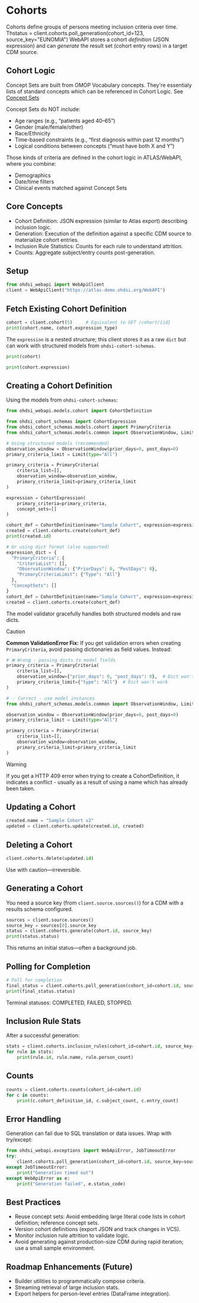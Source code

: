 # Cohorts

Cohorts define groups of persons meeting inclusion criteria over time. Thstatus = client.cohorts.poll_generation(cohort_id=123, source_key="EUNOMIA") WebAPI stores a cohort *definition* (JSON expression) and can *generate* the result set (cohort entry rows) in a target CDM source.


## Cohort Logic 

Concept Sets are built from OMOP Vocabulary concepts. They're essentialy lists of standard concepts which can be referenced in Cohort Logic. See [Concept Sets](./concept_sets.md)

Concept Sets do NOT include: 
- Age ranges (e.g., “patients aged 40–65”)
- Gender (male/female/other)
- Race/Ethnicity
- Time-based constraints (e.g., “first diagnosis within past 12 months”)
- Logical conditions between concepts (“must have both X and Y”)

Those kinds of criteria are defined in the cohort logic in ATLAS/WebAPI, where you combine:
- Demographics
- Date/time filters
- Clinical events matched against Concept Sets

## Core Concepts
- Cohort Definition: JSON expression (similar to Atlas export) describing inclusion logic.
- Generation: Execution of the definition against a specific CDM source to materialize cohort entries.
- Inclusion Rule Statistics: Counts for each rule to understand attrition.
- Counts: Aggregate subject/entry counts post-generation.

## Setup
```python
from ohdsi_webapi import WebApiClient
client = WebApiClient("https://atlas-demo.ohdsi.org/WebAPI")
```

## Fetch Existing Cohort Definition
```python
cohort = client.cohort(5)     # Equivalent to GET /cohort/{id}
print(cohort.name, cohort.expression_type)
```
The `expression` is a nested structure; this client stores it as a raw `dict` but can work with structured models from `ohdsi-cohort-schemas`.

```python
print(cohort) 

print(cohort.expression)
```




## Creating a Cohort Definition

Using the models from `ohdsi-cohort-schemas`:

```python
from ohdsi_webapi.models.cohort import CohortDefinition

from ohdsi_cohort_schemas import CohortExpression
from ohdsi_cohort_schemas.models.cohort import PrimaryCriteria
from ohdsi_cohort_schemas.models.common import ObservationWindow, Limit

# Using structured models (recommended)
observation_window = ObservationWindow(prior_days=0, post_days=0)
primary_criteria_limit = Limit(type="All")

primary_criteria = PrimaryCriteria(
    criteria_list=[],
    observation_window=observation_window,
    primary_criteria_limit=primary_criteria_limit
)

expression = CohortExpression(
    primary_criteria=primary_criteria,
    concept_sets=[]
)

cohort_def = CohortDefinition(name="Sample Cohort", expression=expression)
created = client.cohorts.create(cohort_def)
print(created.id)

# Or using dict format (also supported)
expression_dict = {
  "PrimaryCriteria": {
    "CriteriaList": [],
    "ObservationWindow": {"PriorDays": 0, "PostDays": 0},
    "PrimaryCriteriaLimit": {"Type": "All"}
  },
  "ConceptSets": []
}
cohort_def = CohortDefinition(name="Sample Cohort", expression=expression_dict)
created = client.cohorts.create(cohort_def)
```
The model validator gracefully handles both structured models and raw dicts.

> [!CAUTION]
> **Common ValidationError Fix:** If you get validation errors when creating `PrimaryCriteria`, avoid passing dictionaries as field values. Instead:
> 
> ```python
> # ❌ Wrong - passing dicts to model fields
> primary_criteria = PrimaryCriteria(
>     criteria_list=[],
>     observation_window={"prior_days": 0, "post_days": 0},  # Dict won't work
>     primary_criteria_limit={"type": "All"}  # Dict won't work
> )
> 
> # ✅ Correct - use model instances
> from ohdsi_cohort_schemas.models.common import ObservationWindow, Limit
> 
> observation_window = ObservationWindow(prior_days=0, post_days=0)
> primary_criteria_limit = Limit(type="All")
> 
> primary_criteria = PrimaryCriteria(
>     criteria_list=[],
>     observation_window=observation_window,
>     primary_criteria_limit=primary_criteria_limit
> )
> ```


> [!WARNING]
> If you get a HTTP 409 error when trying to create a CohortDefinition, it indicates a conflict - usually
> as a result of using a name which has already been taken.  

## Updating a Cohort
```python
created.name = "Sample Cohort v2"
updated = client.cohorts.update(created.id, created)
```

## Deleting a Cohort
```python
client.cohorts.delete(updated.id)
```
Use with caution—irreversible.

## Generating a Cohort
You need a source key (from `client.source.sources()`) for a CDM with a results schema configured.
```python
sources = client.source.sources()
source_key = sources[0].source_key
status = client.cohorts.generate(cohort.id, source_key)
print(status.status)
```
This returns an initial status—often a background job.

## Polling for Completion
```python
# Poll for completion
final_status = client.cohorts.poll_generation(cohort_id=cohort.id, source_key=source_key)
print(final_status.status)
```
Terminal statuses: COMPLETED, FAILED, STOPPED.

## Inclusion Rule Stats
After a successful generation:
```python
stats = client.cohorts.inclusion_rules(cohort_id=cohort.id, source_key=source_key)
for rule in stats:
    print(rule.id, rule.name, rule.person_count)
```

## Counts
```python
counts = client.cohorts.counts(cohort_id=cohort.id)
for c in counts:
    print(c.cohort_definition_id, c.subject_count, c.entry_count)
```

## Error Handling
Generation can fail due to SQL translation or data issues. Wrap with try/except:
```python
from ohdsi_webapi.exceptions import WebApiError, JobTimeoutError
try:
    client.cohorts.poll_generation(cohort_id=cohort.id, source_key=source_key)
except JobTimeoutError:
    print("Generation timed out")
except WebApiError as e:
    print("Generation failed", e.status_code)
```

## Best Practices
- Reuse concept sets: Avoid embedding large literal code lists in cohort definition; reference concept sets.
- Version cohort definitions (export JSON and track changes in VCS).
- Monitor inclusion rule attrition to validate logic.
- Avoid generating against production-size CDM during rapid iteration; use a small sample environment.

## Roadmap Enhancements (Future)
- Builder utilities to programmatically compose criteria.
- Streaming retrieval of large inclusion stats.
- Export helpers for person-level entries (DataFrame integration).
